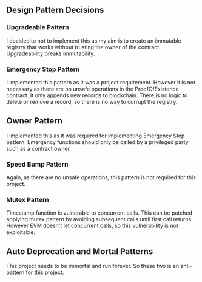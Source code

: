 ## Design Pattern Decisions

### Upgradeable Pattern

I decided to not to implement this as my aim is to create an immutable registry that works without trusting the owner of the contract.
Upgradeability breaks immutability.

### Emergency Stop Pattern

I implemented this pattern as it was a project requirement. However it is not necessary as there are no unsafe operations in the ProofOfExistence contract. It only appends new records to blockchain. There is no logic to delete or remove a record, so there is no way to corrupt the registry.

## Owner Pattern

I implemented this as it was required for implementing Emergency Stop pattern. Emergency functions should only be called by a privileged party such as a contract owner.

### Speed Bump Pattern

Again, as there are no unsafe operations, this pattern is not required for this project.
 
### Mutex Pattern

Timestamp function is vulnerable to concurrent calls. This can be patched applying mutex pattern by avoiding subsequent calls until first call returns. However EVM doesn't let concurrent calls, so this vulnerability is not exploitable.

## Auto Deprecation and Mortal Patterns

This project needs to be immortal and run forever. So these two is an anti-pattern for this project.

